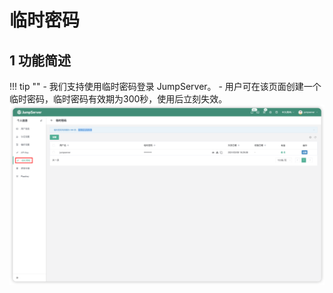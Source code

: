 # 临时密码

## 1 功能简述
!!! tip ""
    - 我们支持使用临时密码登录 JumpServer。
    - 用户可在该页面创建一个临时密码，临时密码有效期为300秒，使用后立刻失效。
![temporary_passwd01](../../../img/temporary_passwd01.png)
